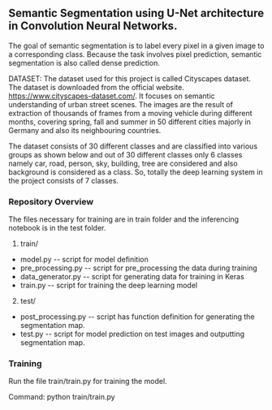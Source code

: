 ## Semantic Segmentation using U-Net architecture in Convolution Neural Networks. ##

The goal of semantic segmentation is to label every pixel in a given image to a corresponding class. Because the task involves pixel prediction, semantic segmentation is also called dense prediction.

DATASET: The dataset used for this project is called Cityscapes dataset. The dataset is downloaded from the official website. ​https://www.cityscapes-dataset.com/​. It focuses on semantic understanding of urban street scenes. The images are the result of extraction of thousands of frames from a moving vehicle during different months, covering spring, fall and summer in 50 different cities majorly in Germany and also its neighbouring countries.

The dataset consists of 30 different classes and are classified into various groups as shown below and out of 30 different classes only 6 classes namely car, road, person, sky, building, tree are considered and also background is considered as a class. So, totally the deep learning system in the project consists of 7 classes.


### Repository Overview ###

The files necessary for training are in train folder and the inferencing notebook is in the test folder.

1. train/

  - model.py -- script for model definition
  - pre_processing.py -- script for pre_processing the data during training
  - data_generator.py -- script for generating data for training in Keras
  - train.py -- script for training the deep learning model

2. test/

  - post_processing.py -- script has function definition for generating the segmentation map.
  - test.py -- script for model prediction on test images and outputting segmentation map.


### Training ###
Run the file train/train.py for training the model.

Command: python train/train.py
